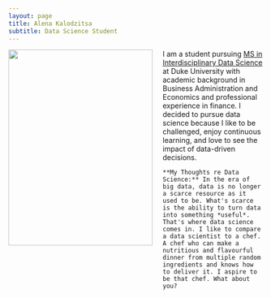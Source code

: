 ```yaml
---
layout: page
title: Alena Kalodzitsa
subtitle: Data Science Student 
---
```


<img  width = "284" height = "386" style="float:left; margin-right: 20px;" src="/assets/img/08200007.1.jpg" > 



   I am a student pursuing [MS in Interdisciplinary Data Science](https://datascience.duke.edu/) at Duke University with academic background in Business Administration and Economics and professional experience in finance.  I decided to pursue data science because I like to be challenged, enjoy continuous learning, and love to see the impact of data-driven decisions. 
   
    **My Thoughts re Data Science:** In the era of big data, data is no longer a scarce resource as it used to be. What's scarce is the ability to turn data into something *useful*. That's where data science comes in. I like to compare a data scientist to a chef. A chef who can make a nutritious and flavourful dinner from multiple random ingredients and knows how to deliver it. I aspire to be that chef. What about you? 
